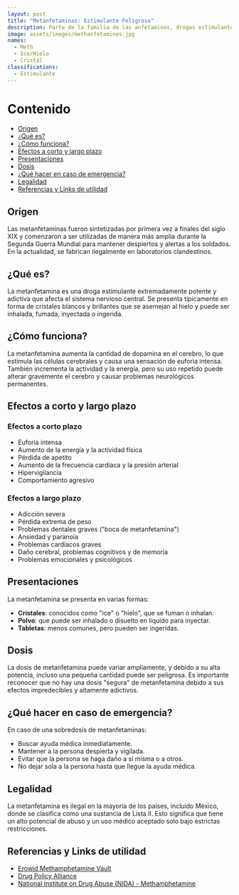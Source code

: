 ```yaml
---
layout: post
title: "Metanfetaminas: Estimulante Peligroso"
description: Parte de la familia de las anfetaminas, drogas estimulantes.
image: assets/images/methanfetamines.jpg
names:
  - Meth
  - Ice/Hielo
  - Cristal
classifications:
  - Estimulante
---
```


# Contenido

- [Origen](#origen)
- [¿Qué es?](#qué-es)
- [¿Cómo funciona?](#cómo-funciona)
- [Efectos a corto y largo plazo](#efectos-a-corto-y-largo-plazo)
- [Presentaciones](#presentaciones)
- [Dosis](#dosis)
- [¿Qué hacer en caso de emergencia?](#qué-hacer-en-caso-de-emergencia)
- [Legalidad](#legalidad)
- [Referencias y Links de utilidad](#referencias-y-links-de-utilidad)

## Origen

Las metanfetaminas fueron sintetizadas por primera vez a finales del siglo XIX y comenzaron a ser utilizadas de manera más amplia durante la Segunda Guerra Mundial para mantener despiertos y alertas a los soldados. En la actualidad, se fabrican ilegalmente en laboratorios clandestinos.

## ¿Qué es?

La metanfetamina es una droga estimulante extremadamente potente y adictiva que afecta el sistema nervioso central. Se presenta típicamente en forma de cristales blancos y brillantes que se asemejan al hielo y puede ser inhalada, fumada, inyectada o ingerida.

## ¿Cómo funciona?

La metanfetamina aumenta la cantidad de dopamina en el cerebro, lo que estimula las células cerebrales y causa una sensación de euforia intensa. También incrementa la actividad y la energía, pero su uso repetido puede alterar gravemente el cerebro y causar problemas neurológicos permanentes.

## Efectos a corto y largo plazo

### Efectos a corto plazo

- Euforia intensa
- Aumento de la energía y la actividad física
- Pérdida de apetito
- Aumento de la frecuencia cardíaca y la presión arterial
- Hipervigilancia
- Comportamiento agresivo

### Efectos a largo plazo

- Adicción severa
- Pérdida extrema de peso
- Problemas dentales graves ("boca de metanfetamina")
- Ansiedad y paranoia
- Problemas cardíacos graves
- Daño cerebral, problemas cognitivos y de memoria
- Problemas emocionales y psicológicos

## Presentaciones

La metanfetamina se presenta en varias formas:

- **Cristales**: conocidos como "ice" o "hielo", que se fuman o inhalan.
- **Polvo**: que puede ser inhalado o disuelto en líquido para inyectar.
- **Tabletas**: menos comunes, pero pueden ser ingeridas.

## Dosis

La dosis de metanfetamina puede variar ampliamente, y debido a su alta potencia, incluso una pequeña cantidad puede ser peligrosa. Es importante reconocer que no hay una dosis "segura" de metanfetamina debido a sus efectos impredecibles y altamente adictivos.

## ¿Qué hacer en caso de emergencia?

En caso de una sobredosis de metanfetaminas:

- Buscar ayuda médica inmediatamente.
- Mantener a la persona despierta y vigilada.
- Evitar que la persona se haga daño a sí misma o a otros.
- No dejar sola a la persona hasta que llegue la ayuda médica.

## Legalidad

La metanfetamina es ilegal en la mayoría de los países, incluido México, donde se clasifica como una sustancia de Lista II. Esto significa que tiene un alto potencial de abuso y un uso médico aceptado solo bajo estrictas restricciones.

## Referencias y Links de utilidad

- [Erowid Methamphetamine Vault](https://www.erowid.org/chemicals/meth/meth.shtml)
- [Drug Policy Alliance](https://drugpolicy.org/issues/methamphetamine)
- [National Institute on Drug Abuse (NIDA) - Methamphetamine](https://www.drugabuse.gov/publications/research-reports/methamphetamine)
